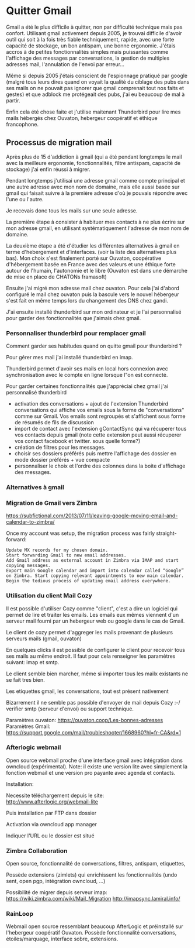 # Quitter Gmail

Gmail a été le plus difficile à quitter, non par difficulté technique mais pas confort. Utilisant gmail activement depuis 2005, je trouvai difficile d'avoir outil qui soit à la fois très fiable techniquement, rapide, avec une forte capacité de stockage, un bon antispam, une bonne ergonomie. J'étais accros à de petites fonctionnalités simples mais puissantes comme l'affichage des messages par conversations, la gestion de multiples adresses mail, l'annulation de l'envoi par erreur...

Même si depuis 2005 j'étais conscient de l'espionnage pratiqué par google (malgré tous leurs dires quand on voyait la qualité du ciblage des pubs dans ses mails on ne pouvait pas ignorer que gmail comprenait tout nos faits et gestes) et que adblock me protégeait des pubs, j'ai eu beaucoup de mal à partir.

Enfin cela été chose faite et j'utilise maitenant Thunderbird pour lire mes mails hébergés chez Ouvaton, hebergeur coopératif et éthique francophone.




## Processus de migration mail 

Après plus de 15 d'addiction à gmail (qui a été pendant longtemps le mail avec la meilleure ergonomie, fonctionnalités, filtre antispam, capacité de stockage) j'ai enfin réussi à migrer.

Pendant longtemps j'utilisai une adresse gmail comme compte principal et une autre adresse avec mon nom de domaine, mais elle aussi basée sur gmail qui faisait suivre à la première adresse d'où je pouvais répondre avec l'une ou l'autre. 

Je recevais donc tous les mails sur une seule adresse.

La première étape à consister à habituer mes contacts à ne plus écrire sur mon adresse gmail, en utilisant systématiquement l'adresse de mon nom de domaine.

La deuxième étape a été d'étudier les différentes alternatives à gmail en terme d'hebergement et d'interfaces. (voir la liste des alternatives plus bas). Mon choix s'est finalement porté sur Ouvaton, coopérative d'hébergement basée en France avec des valeurs et une éthique forte autour de l'humain, l'autonomie et le libre (Ouvaton est dans une démarche de mise en place de CHATONs framasoft)

Ensuite j'ai migré mon adresse mail chez ouvaton. Pour cela j'ai d'abord configuré le mail chez ouvaton puis la bascule vers le nouvel hébergeur s'est fait en même temps lors du changement des DNS chez gandi.

J'ai ensuite installé thunderbird sur mon ordinateur et je l'ai personnalisé pour garder des fonctionnalités que j'aimais chez gmail.

### Personnaliser thunderbird pour remplacer gmail

Comment garder ses habitudes quand on quitte gmail pour thunderbird ?

Pour gérer mes mail j'ai installé thunderbird en imap.

Thunderbird permet d'avoir ses mails en local hors connexion avec synchronisation avec le compte en ligne lorsque l"on est connecté.

Pour garder certaines fonctionnalités que j'appréciai chez gmail j'ai personnalisé thunderbird
- activation des conversations + ajout de l'extension Thunderbird conversations qui affiche vos emails sous la forme de "conversations" comme sur Gmail. Vos emails sont regroupés et s'affichent sous forme de résumés de fils de discussion
- import de contact avec l'extension gContactSync qui va récuperer tous vos contacts depuis gmail (note cette extension peut aussi récuperer vos contact facebook et twitter. sous quelle forme?)
- création de filtres pour les messages.
- choisir ses dossiers préférés puis mettre l'affichage des dossier en mode dossier préférés + vue compacte
- personnaliser le choix et l'ordre des colonnes dans la boite d'affichage des messages.


### Alternatives à gmail

### Migration de Gmail vers Zimbra
https://subfictional.com/2013/07/11/leaving-google-moving-email-and-calendar-to-zimbra/


Once my account was setup, the migration process was fairly straight-forward:

    Update MX records for my chosen domain.
    Start forwarding Gmail to new email addresses.
    Add Gmail address as external account in Zimbra via IMAP and start copying messages.
    Export main Google calendar and import into calendar called “Google” on Zimbra. Start copying relevant appointments to new main calendar.
    Begin the tedious process of updating email address everywhere.

### Utilisation du client Mail Cozy

Il est possible d'utiliser Cozy comme "client", c'est a dire un logiciel qui permet de lire et traiter les emails. Les emails eux mêmes viennent d'un serveur mail fourni par un hebergeur web ou google dans le cas de Gmail.

Le client de cozy permet d'aggreger les mails provenant de plusieurs serveurs mails (gmail, ouvaton)

En quelques clicks il est possible de configurer le client pour recevoir tous ses mails au même endroit. Il faut pour cela renseigner les paramètres suivant: imap et smtp.

Le client semble bien marcher, même si importer tous les mailx existants ne se fait tres bien.

Les etiquettes gmail, les conversations, tout est présent nativement

Bizarrement il ne semble pas possible d'envoyer de mail depuis Cozy :-/ verifier smtp (serveur d'envoi) ou support technique.

Paramètres ouvaton: https://ouvaton.coop/Les-bonnes-adresses
Paramètres Gmail: https://support.google.com/mail/troubleshooter/1668960?hl=fr-CA&rd=1


### Afterlogic webmail

Open source webmail proche d'une interface gmail avec intégration dans owncloud (expérimental). Note: il existe une version lite avec simplement la fonction webmail et une version pro payante avec agenda et contacts.

Installation:

Necessite téléchargement depuis le site:
http://www.afterlogic.org/webmail-lite

Puis installation par FTP dans dossier 

Activation via owncloud app manager

Indiquer l'URL ou le dossier est situé

### Zimbra Collaboration

Open source, fonctionnalité de conversations, filtres, antispam, etiquettes, 

Possède extensions (zimlets) qui enrichissent les fonctionnalités (undo sent, open pgp, intégration owncloud, ...)

Possibilité de migrer depuis serveur imap: 
https://wiki.zimbra.com/wiki/Mail_Migration
http://imapsync.lamiral.info/


### RainLoop

Webmail open source ressemblant beaucoup AfterLogic et préinstallé sur l'hebergeur coopératif Ouvaton.
Possède fonctionnalité conversations, étoiles/marquage, interface sobre, extensions.


